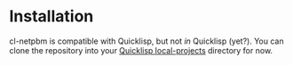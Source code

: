 Installation
============

cl-netpbm is compatible with Quicklisp, but not *in* Quicklisp (yet?).  You
can clone the repository into your [Quicklisp local-projects][local] directory
for now.

[local]: https://www.quicklisp.org/beta/faq.html#local-project
